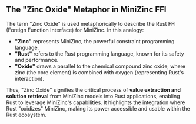 ## The "Zinc Oxide" Metaphor in MiniZinc FFI

The term "Zinc Oxide" is used metaphorically to describe the Rust FFI (Foreign Function Interface) for MiniZinc. In this analogy:

*   **"Zinc"** represents MiniZinc, the powerful constraint programming language.
*   **"Rust"** refers to the Rust programming language, known for its safety and performance.
*   **"Oxide"** draws a parallel to the chemical compound zinc oxide, where zinc (the core element) is combined with oxygen (representing Rust's interaction).

Thus, "Zinc Oxide" signifies the critical process of **value extraction and solution retrieval** from MiniZinc models into Rust applications, enabling Rust to leverage MiniZinc's capabilities. It highlights the integration where Rust "oxidizes" MiniZinc, making its power accessible and usable within the Rust ecosystem.